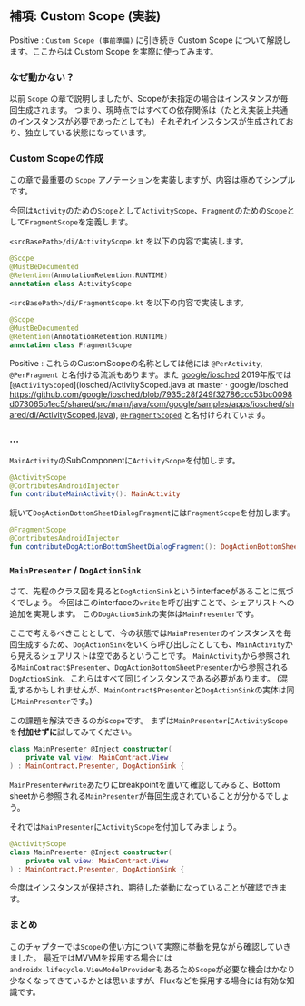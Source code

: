 ## 補項: Custom Scope (実装)

Positive
: `Custom Scope (事前準備)` に引き続き Custom Scope について解説します。ここからは Custom Scope を実際に使ってみます。

### なぜ動かない？

以前 `Scope` の章で説明しましたが、Scopeが未指定の場合はインスタンスが毎回生成されます。
つまり、現時点ではすべての依存関係は（たとえ実装上共通のインスタンスが必要であったとしても）それぞれインスタンスが生成されており、独立している状態になっています。


### Custom Scopeの作成

この章で最重要の `Scope` アノテーションを実装しますが、内容は極めてシンプルです。

今回は`Activity`のための`Scope`として`ActivityScope`、`Fragment`のための`Scope`として`FragmentScope`を定義します。

`<srcBasePath>/di/ActivityScope.kt` を以下の内容で実装します。

```kt
@Scope
@MustBeDocumented
@Retention(AnnotationRetention.RUNTIME)
annotation class ActivityScope
```

`<srcBasePath>/di/FragmentScope.kt` を以下の内容で実装します。

```kt
@Scope
@MustBeDocumented
@Retention(AnnotationRetention.RUNTIME)
annotation class FragmentScope
```

Positive
: これらのCustomScopeの名称としては他には `@PerActivity`, `@PerFragment` と名付ける流派もあります。また [google/iosched](https://github.com/google/iosched) 2019年版では [`@ActivityScoped`](iosched/ActivityScoped.java at master · google/iosched https://github.com/google/iosched/blob/7935c28f249f32786ccc53bc0098d073065b1ec5/shared/src/main/java/com/google/samples/apps/iosched/shared/di/ActivityScoped.java), [`@FragmentScoped`](https://github.com/google/iosched/blob/7935c28f249f32786ccc53bc0098d073065b1ec5/shared/src/main/java/com/google/samples/apps/iosched/shared/di/FragmentScoped.kt) と名付けられています。


### ...

`MainActivity`のSubComponentに`ActivityScope`を付加します。

```kt
@ActivityScope
@ContributesAndroidInjector
fun contributeMainActivity(): MainActivity
```

続いて`DogActionBottomSheetDialogFragment`には`FragmentScope`を付加します。

```kt
@FragmentScope
@ContributesAndroidInjector
fun contributeDogActionBottomSheetDialogFragment(): DogActionBottomSheetDialogFragment
```

### `MainPresenter` / `DogActionSink`

さて、先程のクラス図を見ると`DogActionSink`というinterfaceがあることに気づくでしょう。
今回はこのinterfaceの`write`を呼び出すことで、シェアリストへの追加を実現します。
この`DogActionSink`の実体は`MainPresenter`です。

ここで考えるべきこととして、今の状態では`MainPresenter`のインスタンスを毎回生成するため、`DogActionSink`をいくら呼び出したとしても、`MainActivity`から見えるシェアリストは空であるということです。
`MainActivity`から参照される`MainContract$Presenter`、`DogActionBottomSheetPresenter`から参照される`DogActionSink`、これらはすべて同じインスタンスである必要があります。 (混乱するかもしれませんが、`MainContract$Presenter`と`DogActionSink`の実体は同じ`MainPresenter`です。)

この課題を解決できるのが`Scope`です。
まずは`MainPresenter`に`ActivityScope`を**付加せずに**試してみてください。

```kt
class MainPresenter @Inject constructor(
    private val view: MainContract.View
) : MainContract.Presenter, DogActionSink {
```

`MainPresenter#write`あたりにbreakpointを置いて確認してみると、Bottom sheetから参照される`MainPresenter`が毎回生成されていることが分かるでしょう。

それでは`MainPresenter`に`ActivityScope`を付加してみましょう。

```kt
@ActivityScope
class MainPresenter @Inject constructor(
    private val view: MainContract.View
) : MainContract.Presenter, DogActionSink {
```

今度はインスタンスが保持され、期待した挙動になっていることが確認できます。

### まとめ

このチャプターでは`Scope`の使い方について実際に挙動を見ながら確認していきました。
最近ではMVVMを採用する場合には`androidx.lifecycle.ViewModelProvider`もあるため`Scope`が必要な機会はかなり少なくなってきているかとは思いますが、Fluxなどを採用する場合には有効な知識です。

